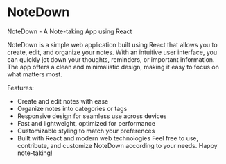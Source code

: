# NoteDown
NoteDown - A Note-taking App using React

NoteDown is a simple web application built using React that allows you to create, edit, and organize your notes. With an intuitive user interface, you can quickly jot down your thoughts, reminders, or important information. The app offers a clean and minimalistic design, making it easy to focus on what matters most.

Features:
- Create and edit notes with ease
- Organize notes into categories or tags
- Responsive design for seamless use across devices
- Fast and lightweight, optimized for performance
- Customizable styling to match your preferences
- Built with React and modern web technologies
Feel free to use, contribute, and customize NoteDown according to your needs. Happy note-taking!
